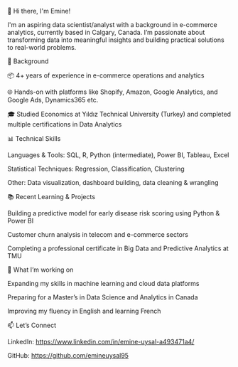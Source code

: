 👋 Hi there, I'm Emine!

I'm an aspiring data scientist/analyst with a background in e-commerce analytics, currently based in Calgary, Canada. I’m passionate about transforming data into meaningful insights and building practical solutions to real-world problems.

💼 Background

📦 4+ years of experience in e-commerce operations and analytics

🌐 Hands-on with platforms like Shopify, Amazon, Google Analytics, and Google Ads, Dynamics365 etc.

🎓 Studied Economics at Yıldız Technical University (Turkey) and completed multiple certifications in Data Analytics

📊 Technical Skills

Languages & Tools: SQL, R, Python (intermediate), Power BI, Tableau, Excel

Statistical Techniques: Regression, Classification, Clustering

Other: Data visualization, dashboard building, data cleaning & wrangling

📚 Recent Learning & Projects

Building a predictive model for early disease risk scoring using Python & Power BI

Customer churn analysis in telecom and e-commerce sectors

Completing a professional certificate in Big Data and Predictive Analytics at TMU

🌱 What I’m working on

Expanding my skills in machine learning and cloud data platforms

Preparing for a Master’s in Data Science and Analytics in Canada

Improving my fluency in English and learning French

📫 Let’s Connect

LinkedIn: https://www.linkedin.com/in/emine-uysal-a493471a4/

GitHub: https://github.com/emineuysal95

